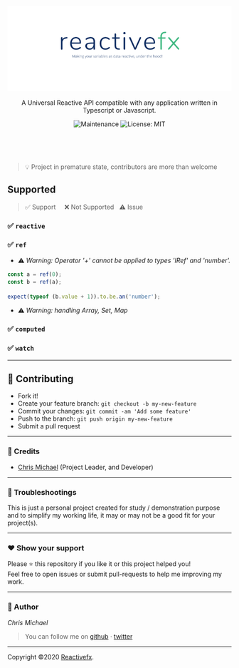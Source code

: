<p align="center">
    <img src="./assets/img/reactive.png" />
</p>

<p align="center">
  A Universal Reactive API compatible with any application written in Typescript or Javascript.
</p>

<p align="center">
  <img alt="Maintenance" src="https://img.shields.io/badge/Maintained%3F-yes-greencolor=42b883.svg" />          
  <img alt="License: MIT" src="https://img.shields.io/badge/License-MIT-yellowcolor=42b883.svg" />
</p>

<br/>
<br/>
<br/>

> :bulb: Project in premature state, contributors are more than welcome


## Supported

> :white_check_mark: Support &nbsp;&nbsp;&nbsp;&nbsp;:x: Not Supported &nbsp;&nbsp;⚠️ Issue


### :white_check_mark: `reactive`


### :white_check_mark: `ref`

- ⚠️ *Warning: Operator '+' cannot be applied to types 'IRef<number>' and 'number'.*
```ts
const a = ref(0);
const b = ref(a);    

expect(typeof (b.value + 1)).to.be.an('number');
```

- ⚠️ *Warning: handling Array, Set, Map*


### :white_check_mark: `computed`

### :white_check_mark: `watch`

---




## **:handshake: Contributing**

- Fork it!
- Create your feature branch: `git checkout -b my-new-feature`
- Commit your changes: `git commit -am 'Add some feature'`
- Push to the branch: `git push origin my-new-feature`
- Submit a pull request

---

### **:busts_in_silhouette: Credits**

- [Chris Michael](https://github.com/ChrisMichaelPerezSantiago) (Project Leader, and Developer)

---

### **:anger: Troubleshootings**

This is just a personal project created for study / demonstration purpose and to simplify my working life, it may or may
not be a good fit for your project(s).

---

### **:heart: Show your support**

Please :star: this repository if you like it or this project helped you!\
Feel free to open issues or submit pull-requests to help me improving my work.


---


### **:robot: Author**

_*Chris Michael*_

> You can follow me on
[github](https://github.com/ChrisMichaelPerezSantiago)&nbsp;&middot;&nbsp;[twitter](https://twitter.com/Chris5855M)

---

Copyright ©2020 [Reactivefx](https://github.com/ChrisMichaelPerezSantiago/reactivefx).